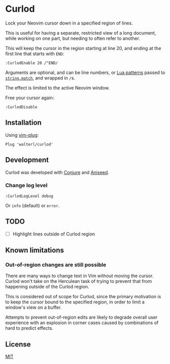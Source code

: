 # Curlod

Lock your Neovim cursor down in a specified region of lines.

This is useful for having a separate, restricted view of a long document, while
working on one part, but needing to often refer to another.

This will keep the cursor in the region starting at line 20, and ending at the
first line that starts with `END`:

```vim
:CurlodEnable 20 /^END/
```

Arguments are optional, and can be line numbers, or [Lua patterns](https://www.lua.org/pil/20.2.html) passed to
[`string.match`](https://www.lua.org/pil/20.1.html), and wrapped in `/`s.

The effect is limited to the active Neovim window.

Free your cursor again:

```vim
:CurlodDisable
```

## Installation
Using [vim-plug](https://github.com/junegunn/vim-plug):

```viml
Plug 'walterl/curlod'
```

## Development

Curlod was developed with [Conjure](https://github.com/Olical/conjure) and [Aniseed](https://github.com/Olical/aniseed).

### Change log level

```vim
:CurlodLogLevel debug
```

Or `info` (default) or `error`.

## TODO
- [ ] Highlight lines outside of Curlod region

## Known limitations
### Out-of-region changes are still possible
There are many ways to change text in Vim without moving the cursor. Curlod
won't take on the Herculean task of trying to prevent that from happening
outside of the Curlod region.

This is considered out of scope for Curlod, since the primary motivation is to
keep the cursor bound to the specified region, in order to limit a window's
view on a buffer.

Attempts to prevent out-of-region edits are likely to degrade overall user
experience with an explosion in corner cases caused by combinations of hard to
predict effects.

## License
[MIT](./LICENSE.md)
